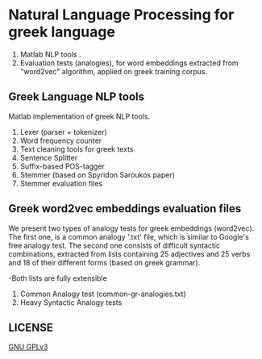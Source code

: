 # Natural Language Processing for greek language

  1. Matlab NLP tools .
  2. Evaluation tests (analogies), for word embeddings extracted from "word2vec" algorithm, applied on greek training corpus.

## Greek Language NLP tools

Matlab implementation of greek NLP tools.

  1. Lexer (parser + tokenizer)
  2. Word frequency counter
  3. Text cleaning tools for greek texts
  4. Sentence Splitter 
  5. Suffix-based POS-tagger
  6. Stemmer (based on Spyridon Saroukos paper)
  7. Stemmer evaluation files
  
 ## Greek word2vec embeddings evaluation files
 
We present two types of analogy tests for greek embeddings (word2vec).
The first one, is a common analogy '.txt' file, which is similar to Google's free analogy test. 
The second one consists of difficult syntactic combinations, extracted from lists containing 25 adjectives and 25 verbs and 18 of their different forms (based on greek grammar).

-Both lists are fully extensible
 
 1. Common Analogy test (common-gr-analogies.txt)
 2. Heavy Syntactic Analogy tests
 
 ## LICENSE
 
 [GNU GPLv3](https://choosealicense.com/licenses/gpl-3.0/)


